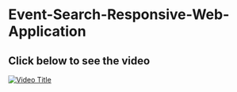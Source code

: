 # Event-Search-Responsive-Web-Application
## Click below to see the video
[![Video Title](https://img.youtube.com/vi/oJHu8s3L-vQ/0.jpg)](https://www.youtube.com/watch?v=oJHu8s3L-vQ)
